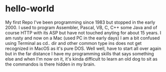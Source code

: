 # hello-world
My first Repo
I've been programming since 1983 but stopped in the early 2000. I used to program Assembler, Pascal, VB, C, C++ some Java and of course HTTP with its ASP but have not touched anyting for about 15 years. I am rusty and now on a Mac (used PC in the early days) I am a bit confused using Terminal as cd.. dir and other common type ins does not get recognized in MacOS as it's pure DOS. Well well, have to start all over again but in the far distance I have my programming skills that says something else and when I'm now on it, it's kinda difficult to learn an old dog to sit as the commandos is there hidden in my brain.
